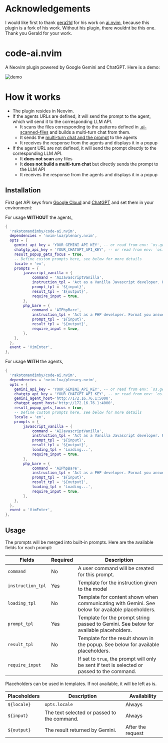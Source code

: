 # Acknowledgements

I would like first to thank [gera2ld](https://github.com/gera2ld) for his work on [ai.nvim](https://github.com/gera2ld/ai.nvim), because this plugin is a fork of his work. 
Without his plugin, there wouldnt be this one.
Thank you Gerald for your work.

# code-ai.nvim

A Neovim plugin powered by Google Gemini and ChatGPT.
Here is a demo:

![demo](./demo-code-ai.gif)


# How it works

- The plugin resides in Neovim.
- If the agents URLs are defined, it will send the prompt to the agent, which will send it to the corresponding LLM API.
  - It scans the files corresponding to the patterns defined in [.ai-scanned-files](./.ai-scanned-files) and builds a multi-turn chat from them.
  - It sends the [multi-turn chat and the prompt](./documentation/multi-turn-chat.json) to the agents
  - It receives the response from the agents and displays it in a popup
- If the agent URL are not defined, it will send the prompt directly to the corresponding LLM API.
  - It **does not scan** any files
  - It **does not build a multi-turn chat** but directly sends the prompt to the LLM API
  - It receives the response from the agents and displays it in a popup


## Installation

First get API keys from [Google Cloud](https://ai.google.dev/gemini-api/docs/api-key) and [ChatGPT](https://platform.openai.com/api-keys) and set them in your environment:

For usage **WITHOUT** the agents,

```lua
{
  'rakotomandimby/code-ai.nvim',
  dependencies = 'nvim-lua/plenary.nvim',
  opts = {
    gemini_api_key = 'YOUR_GEMINI_API_KEY', -- or read from env: `os.getenv('GEMINI_API_KEY')`
    chatgtp_api_key = 'YOUR_CHATGPT_API_KEY', -- or read from env: `os.getenv('CHATGPT_API_KEY')`
    result_popup_gets_focus = true,
    -- Define custom prompts here, see below for more details
    locale = 'en',
    prompts = {
        javascript_vanilla = {
            command = 'AIJavascriptVanilla',
            instruction_tpl = 'Act as a Vanilla Javascript developer. Format you answer with Markdown.',
            prompt_tpl = '${input}',
            result_tpl = '${output}',
            require_input = true,
        },
        php_bare = {
            command = 'AIPhpBare',
            instruction_tpl = 'Act as a PHP developer. Format you answer with Markdown.',
            prompt_tpl = '${input}',
            result_tpl = '${output}',
            require_input = true,
        },
    },
  },
  event = 'VimEnter',
},
```


For usage **WITH** the agents,

```lua
{
  'rakotomandimby/code-ai.nvim',
  dependencies = 'nvim-lua/plenary.nvim',
  opts = {
    gemini_api_key = 'YOUR_GEMINI_API_KEY', -- or read from env: `os.getenv('GEMINI_API_KEY')`
    chatgtp_api_key = 'YOUR_CHATGPT_API_KEY', -- or read from env: `os.getenv('CHATGPT_API_KEY')`
    gemini_agent_host='http://172.16.76.1:5000',
    chatgpt_agent_host='http://172.16.76.1:4000',
    result_popup_gets_focus = true,
    -- Define custom prompts here, see below for more details
    locale = 'en',
    prompts = {
        javascript_vanilla = {
            command = 'AIJavascriptVanilla',
            instruction_tpl = 'Act as a Vanilla Javascript developer. Format you answer with Markdown.',
            prompt_tpl = '${input}',
            result_tpl = '${output}',
            loading_tpl = 'Loading...',
            require_input = true,
        },
        php_bare = {
            command = 'AIPhpBare',
            instruction_tpl = 'Act as a PHP developer. Format you answer with Markdown.',
            prompt_tpl = '${input}',
            result_tpl = '${output}',
            loading_tpl = 'Loading...',
            require_input = true,
        },
    },
  },
  event = 'VimEnter',
},
```



## Usage

The prompts will be merged into built-in prompts. Here are the available fields for each prompt:

| Fields            | Required | Description                                                                                      |
| ---------------   | -------- | ------------------------------------------------------------------------------------------------ |
| `command`         | No       | A user command will be created for this prompt.                                                  |
| `instruction_tpl` | Yes      | Template for the instruction given to the model                                                  |                         
| `loading_tpl`     | No       | Template for content shown when communicating with Gemini. See below for available placeholders. |
| `prompt_tpl`      | Yes      | Template for the prompt string passed to Gemini. See below for available placeholders.           |
| `result_tpl`      | No       | Template for the result shown in the popup. See below for available placeholders.                |
| `require_input`   | No       | If set to `true`, the prompt will only be sent if text is selected or passed to the command.     |

Placeholders can be used in templates. If not available, it will be left as is.

| Placeholders          | Description                                                                                | Availability      |
| --------------------- | ------------------------------------------------------------------------------------------ | ----------------- |
| `${locale}`           | `opts.locale`                                                                              | Always            |
| `${input}`            | The text selected or passed to the command.                                                | Always            |
| `${output}`           | The result returned by Gemini.                                                             | After the request |



